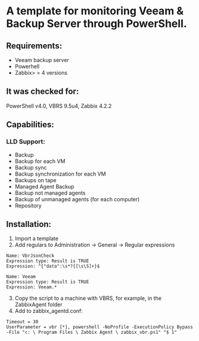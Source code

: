 #  A template for monitoring Veeam & Backup Server through PowerShell.

## Requirements:
- Veeam backup server
- Powerhell
- Zabbix> = 4 versions

## It was checked for:
PowerShell v4.0, VBRS 9.5u4, Zabbix 4.2.2

## Capabilities:
### LLD Support:
- Backup
- Backup for each VM
- Backup sync
- Backup synchronization for each VM
- Backups on tape
- Managed Agent Backup
- Backup not managed agents
- Backup of unmanaged agents (for each computer)
- Repository

## Installation:
1. Import a template
2. Add regulars to Administration -> General -> Regular expressions

```
Name: VbrJsonCheck
Expression type: Result is TRUE
Expression: ^{"data":\s*?{[\s\S]+}$

Name: Veeam
Expression type: Result is TRUE
Expression: Veeam.*
```

3. Copy the script to a machine with VBRS, for example, in the ZabbixAgent folder
4. Add to zabbix_agentd.conf:

```
Timeout = 30
UserParameter = vbr [*], powershell -NoProfile -ExecutionPolicy Bypass -File "c: \ Program Files \ Zabbix Agent \ zabbix_vbr.ps1" "$ 1"
```
